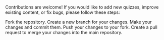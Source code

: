 Contributions are welcome! If you would like to add new quizzes, improve existing content, or fix bugs, please follow these steps:

Fork the repository.
Create a new branch for your changes.
Make your changes and commit them.
Push your changes to your fork.
Create a pull request to merge your changes into the main repository.
